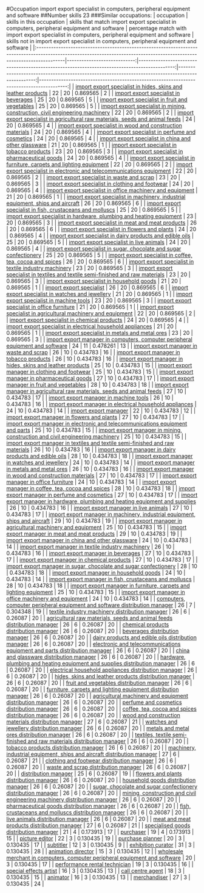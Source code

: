 #Occupation import export specialist in computers, peripheral equipment and software
##Number skills 23
###Similar occupations:
| occupation                                                                                                                                                              |   skills in this occupation |   skills that match import export specialist in computers, peripheral equipment and software |   percentage match with import export specialist in computers, peripheral equipment and software |   skills not in import export specialist in computers, peripheral equipment and software |
|:------------------------------------------------------------------------------------------------------------------------------------------------------------------------|----------------------------:|---------------------------------------------------------------------------------------------:|-------------------------------------------------------------------------------------------------:|-----------------------------------------------------------------------------------------:|
| [import export specialist in hides, skins and leather products](import_export_specialist_in_hides,_skins_and_leather_products.md)                                       |                          22 |                                                                                           20 |                                                                                         0.869565 |                                                                                        2 |
| [import export specialist in beverages](import_export_specialist_in_beverages.md)                                                                                       |                          25 |                                                                                           20 |                                                                                         0.869565 |                                                                                        5 |
| [import export specialist in fruit and vegetables](import_export_specialist_in_fruit_and_vegetables.md)                                                                 |                          25 |                                                                                           20 |                                                                                         0.869565 |                                                                                        5 |
| [import export specialist in mining, construction, civil engineering machinery](import_export_specialist_in_mining,_construction,_civil_engineering_machinery.md)       |                          22 |                                                                                           20 |                                                                                         0.869565 |                                                                                        2 |
| [import export specialist in agricultural raw materials, seeds and animal feeds](import_export_specialist_in_agricultural_raw_materials,_seeds_and_animal_feeds.md)     |                          24 |                                                                                           20 |                                                                                         0.869565 |                                                                                        4 |
| [import export specialist in wood and construction materials](import_export_specialist_in_wood_and_construction_materials.md)                                           |                          24 |                                                                                           20 |                                                                                         0.869565 |                                                                                        4 |
| [import export specialist in perfume and cosmetics](import_export_specialist_in_perfume_and_cosmetics.md)                                                               |                          24 |                                                                                           20 |                                                                                         0.869565 |                                                                                        4 |
| [import export specialist in china and other glassware](import_export_specialist_in_china_and_other_glassware.md)                                                       |                          21 |                                                                                           20 |                                                                                         0.869565 |                                                                                        1 |
| [import export specialist in tobacco products](import_export_specialist_in_tobacco_products.md)                                                                         |                          23 |                                                                                           20 |                                                                                         0.869565 |                                                                                        3 |
| [import export specialist in pharmaceutical goods](import_export_specialist_in_pharmaceutical_goods.md)                                                                 |                          24 |                                                                                           20 |                                                                                         0.869565 |                                                                                        4 |
| [import export specialist in furniture, carpets and lighting equipment](import_export_specialist_in_furniture,_carpets_and_lighting_equipment.md)                       |                          22 |                                                                                           20 |                                                                                         0.869565 |                                                                                        2 |
| [import export specialist in electronic and telecommunications equipment](import_export_specialist_in_electronic_and_telecommunications_equipment.md)                   |                          22 |                                                                                           20 |                                                                                         0.869565 |                                                                                        2 |
| [import export specialist in waste and scrap](import_export_specialist_in_waste_and_scrap.md)                                                                           |                          23 |                                                                                           20 |                                                                                         0.869565 |                                                                                        3 |
| [import export specialist in clothing and footwear](import_export_specialist_in_clothing_and_footwear.md)                                                               |                          24 |                                                                                           20 |                                                                                         0.869565 |                                                                                        4 |
| [import export specialist in office machinery and equipment](import_export_specialist_in_office_machinery_and_equipment.md)                                             |                          21 |                                                                                           20 |                                                                                         0.869565 |                                                                                        1 |
| [import export specialist in machinery, industrial equipment, ships and aircraft](import_export_specialist_in_machinery,_industrial_equipment,_ships_and_aircraft.md)   |                          26 |                                                                                           20 |                                                                                         0.869565 |                                                                                        6 |
| [import export specialist in  fish, crustaceans and molluscs](import_export_specialist_in__fish,_crustaceans_and_molluscs.md)                                           |                          25 |                                                                                           20 |                                                                                         0.869565 |                                                                                        5 |
| [import export specialist in hardware, plumbing and heating equipment](import_export_specialist_in_hardware,_plumbing_and_heating_equipment.md)                         |                          23 |                                                                                           20 |                                                                                         0.869565 |                                                                                        3 |
| [import export specialist in meat and meat products](import_export_specialist_in_meat_and_meat_products.md)                                                             |                          26 |                                                                                           20 |                                                                                         0.869565 |                                                                                        6 |
| [import export specialist in flowers and plants](import_export_specialist_in_flowers_and_plants.md)                                                                     |                          24 |                                                                                           20 |                                                                                         0.869565 |                                                                                        4 |
| [import export specialist in dairy products and edible oils](import_export_specialist_in_dairy_products_and_edible_oils.md)                                             |                          25 |                                                                                           20 |                                                                                         0.869565 |                                                                                        5 |
| [import export specialist in live animals](import_export_specialist_in_live_animals.md)                                                                                 |                          24 |                                                                                           20 |                                                                                         0.869565 |                                                                                        4 |
| [import export specialist in sugar, chocolate and sugar confectionery](import_export_specialist_in_sugar,_chocolate_and_sugar_confectionery.md)                         |                          25 |                                                                                           20 |                                                                                         0.869565 |                                                                                        5 |
| [import export specialist in coffee, tea, cocoa and spices](import_export_specialist_in_coffee,_tea,_cocoa_and_spices.md)                                               |                          26 |                                                                                           20 |                                                                                         0.869565 |                                                                                        6 |
| [import export specialist in textile industry machinery](import_export_specialist_in_textile_industry_machinery.md)                                                     |                          23 |                                                                                           20 |                                                                                         0.869565 |                                                                                        3 |
| [import export specialist in textiles and textile semi-finished and raw materials](import_export_specialist_in_textiles_and_textile_semi-finished_and_raw_materials.md) |                          23 |                                                                                           20 |                                                                                         0.869565 |                                                                                        3 |
| [import export specialist in household goods](import_export_specialist_in_household_goods.md)                                                                           |                          21 |                                                                                           20 |                                                                                         0.869565 |                                                                                        1 |
| [import export specialist](import_export_specialist.md)                                                                                                                 |                          26 |                                                                                           20 |                                                                                         0.869565 |                                                                                        6 |
| [import export specialist in watches and jewellery](import_export_specialist_in_watches_and_jewellery.md)                                                               |                          21 |                                                                                           20 |                                                                                         0.869565 |                                                                                        1 |
| [import export specialist in machine tools](import_export_specialist_in_machine_tools.md)                                                                               |                          23 |                                                                                           20 |                                                                                         0.869565 |                                                                                        3 |
| [import export specialist in office furniture](import_export_specialist_in_office_furniture.md)                                                                         |                          21 |                                                                                           20 |                                                                                         0.869565 |                                                                                        1 |
| [import export specialist in agricultural machinery and equipment](import_export_specialist_in_agricultural_machinery_and_equipment.md)                                 |                          22 |                                                                                           20 |                                                                                         0.869565 |                                                                                        2 |
| [import export specialist in chemical products](import_export_specialist_in_chemical_products.md)                                                                       |                          24 |                                                                                           20 |                                                                                         0.869565 |                                                                                        4 |
| [import export specialist in electrical household appliances](import_export_specialist_in_electrical_household_appliances.md)                                           |                          21 |                                                                                           20 |                                                                                         0.869565 |                                                                                        1 |
| [import export specialist in metals and metal ores](import_export_specialist_in_metals_and_metal_ores.md)                                                               |                          23 |                                                                                           20 |                                                                                         0.869565 |                                                                                        3 |
| [import export manager in computers, computer peripheral equipment and software](import_export_manager_in_computers,_computer_peripheral_equipment_and_software.md)     |                          24 |                                                                                           11 |                                                                                         0.478261 |                                                                                       13 |
| [import export manager in waste and scrap](import_export_manager_in_waste_and_scrap.md)                                                                                 |                          26 |                                                                                           10 |                                                                                         0.434783 |                                                                                       16 |
| [import export manager in tobacco products](import_export_manager_in_tobacco_products.md)                                                                               |                          26 |                                                                                           10 |                                                                                         0.434783 |                                                                                       16 |
| [import export manager in hides, skins and leather products](import_export_manager_in_hides,_skins_and_leather_products.md)                                             |                          25 |                                                                                           10 |                                                                                         0.434783 |                                                                                       15 |
| [import export manager in clothing and footwear](import_export_manager_in_clothing_and_footwear.md)                                                                     |                          25 |                                                                                           10 |                                                                                         0.434783 |                                                                                       15 |
| [import export manager in pharmaceutical goods](import_export_manager_in_pharmaceutical_goods.md)                                                                       |                          27 |                                                                                           10 |                                                                                         0.434783 |                                                                                       17 |
| [import export manager in fruit and vegetables](import_export_manager_in_fruit_and_vegetables.md)                                                                       |                          28 |                                                                                           10 |                                                                                         0.434783 |                                                                                       18 |
| [import export manager in agricultural raw materials, seeds and animal feeds](import_export_manager_in_agricultural_raw_materials,_seeds_and_animal_feeds.md)           |                          27 |                                                                                           10 |                                                                                         0.434783 |                                                                                       17 |
| [import export manager in machine tools](import_export_manager_in_machine_tools.md)                                                                                     |                          26 |                                                                                           10 |                                                                                         0.434783 |                                                                                       16 |
| [import export manager in electrical household appliances](import_export_manager_in_electrical_household_appliances.md)                                                 |                          24 |                                                                                           10 |                                                                                         0.434783 |                                                                                       14 |
| [import export manager](import_export_manager.md)                                                                                                                       |                          22 |                                                                                           10 |                                                                                         0.434783 |                                                                                       12 |
| [import export manager in flowers and plants](import_export_manager_in_flowers_and_plants.md)                                                                           |                          27 |                                                                                           10 |                                                                                         0.434783 |                                                                                       17 |
| [import export manager in electronic and telecommunications equipment and parts](import_export_manager_in_electronic_and_telecommunications_equipment_and_parts.md)     |                          25 |                                                                                           10 |                                                                                         0.434783 |                                                                                       15 |
| [import export manager in mining, construction and civil engineering machinery](import_export_manager_in_mining,_construction_and_civil_engineering_machinery.md)       |                          25 |                                                                                           10 |                                                                                         0.434783 |                                                                                       15 |
| [import export manager in textiles and textile semi-finished and raw materials](import_export_manager_in_textiles_and_textile_semi-finished_and_raw_materials.md)       |                          26 |                                                                                           10 |                                                                                         0.434783 |                                                                                       16 |
| [import export manager in dairy products and edible oils](import_export_manager_in_dairy_products_and_edible_oils.md)                                                   |                          28 |                                                                                           10 |                                                                                         0.434783 |                                                                                       18 |
| [import export manager in watches and jewellery](import_export_manager_in_watches_and_jewellery.md)                                                                     |                          24 |                                                                                           10 |                                                                                         0.434783 |                                                                                       14 |
| [import export manager in metals and metal ores](import_export_manager_in_metals_and_metal_ores.md)                                                                     |                          26 |                                                                                           10 |                                                                                         0.434783 |                                                                                       16 |
| [import export manager in wood and construction materials](import_export_manager_in_wood_and_construction_materials.md)                                                 |                          27 |                                                                                           10 |                                                                                         0.434783 |                                                                                       17 |
| [import export manager in office furniture](import_export_manager_in_office_furniture.md)                                                                               |                          24 |                                                                                           10 |                                                                                         0.434783 |                                                                                       14 |
| [import export manager in coffee, tea, cocoa and spices](import_export_manager_in_coffee,_tea,_cocoa_and_spices.md)                                                     |                          28 |                                                                                           10 |                                                                                         0.434783 |                                                                                       18 |
| [import export manager in perfume and cosmetics](import_export_manager_in_perfume_and_cosmetics.md)                                                                     |                          27 |                                                                                           10 |                                                                                         0.434783 |                                                                                       17 |
| [import export manager in hardware, plumbing and heating equipment and supplies](import_export_manager_in_hardware,_plumbing_and_heating_equipment_and_supplies.md)     |                          26 |                                                                                           10 |                                                                                         0.434783 |                                                                                       16 |
| [import export manager in live animals](import_export_manager_in_live_animals.md)                                                                                       |                          27 |                                                                                           10 |                                                                                         0.434783 |                                                                                       17 |
| [import export manager in machinery, industrial equipment, ships and aircraft](import_export_manager_in_machinery,_industrial_equipment,_ships_and_aircraft.md)         |                          29 |                                                                                           10 |                                                                                         0.434783 |                                                                                       19 |
| [import export manager in agricultural machinery and equipment](import_export_manager_in_agricultural_machinery_and_equipment.md)                                       |                          25 |                                                                                           10 |                                                                                         0.434783 |                                                                                       15 |
| [import export manager in meat and meat products](import_export_manager_in_meat_and_meat_products.md)                                                                   |                          29 |                                                                                           10 |                                                                                         0.434783 |                                                                                       19 |
| [import export manager in china and other glassware](import_export_manager_in_china_and_other_glassware.md)                                                             |                          24 |                                                                                           10 |                                                                                         0.434783 |                                                                                       14 |
| [import export manager in textile industry machinery](import_export_manager_in_textile_industry_machinery.md)                                                           |                          26 |                                                                                           10 |                                                                                         0.434783 |                                                                                       16 |
| [import export manager in beverages](import_export_manager_in_beverages.md)                                                                                             |                          27 |                                                                                           10 |                                                                                         0.434783 |                                                                                       17 |
| [import export manager in chemical products](import_export_manager_in_chemical_products.md)                                                                             |                          27 |                                                                                           10 |                                                                                         0.434783 |                                                                                       17 |
| [import export manager in sugar, chocolate and sugar confectionery](import_export_manager_in_sugar,_chocolate_and_sugar_confectionery.md)                               |                          28 |                                                                                           10 |                                                                                         0.434783 |                                                                                       18 |
| [import export manager in household goods](import_export_manager_in_household_goods.md)                                                                                 |                          24 |                                                                                           10 |                                                                                         0.434783 |                                                                                       14 |
| [import export manager in fish, crustaceans and molluscs](import_export_manager_in_fish,_crustaceans_and_molluscs.md)                                                   |                          28 |                                                                                           10 |                                                                                         0.434783 |                                                                                       18 |
| [import export manager in furniture, carpets and lighting equipment](import_export_manager_in_furniture,_carpets_and_lighting_equipment.md)                             |                          25 |                                                                                           10 |                                                                                         0.434783 |                                                                                       15 |
| [import export manager in office machinery and equipment](import_export_manager_in_office_machinery_and_equipment.md)                                                   |                          24 |                                                                                           10 |                                                                                         0.434783 |                                                                                       14 |
| [computers, computer peripheral equipment and software distribution manager](computers,_computer_peripheral_equipment_and_software_distribution_manager.md)             |                          26 |                                                                                            7 |                                                                                         0.304348 |                                                                                       19 |
| [textile industry machinery distribution manager](textile_industry_machinery_distribution_manager.md)                                                                   |                          26 |                                                                                            6 |                                                                                         0.26087  |                                                                                       20 |
| [agricultural raw materials, seeds and animal feeds distribution manager](agricultural_raw_materials,_seeds_and_animal_feeds_distribution_manager.md)                   |                          26 |                                                                                            6 |                                                                                         0.26087  |                                                                                       20 |
| [chemical products distribution manager](chemical_products_distribution_manager.md)                                                                                     |                          26 |                                                                                            6 |                                                                                         0.26087  |                                                                                       20 |
| [beverages distribution manager](beverages_distribution_manager.md)                                                                                                     |                          26 |                                                                                            6 |                                                                                         0.26087  |                                                                                       20 |
| [dairy products and edible oils distribution manager](dairy_products_and_edible_oils_distribution_manager.md)                                                           |                          26 |                                                                                            6 |                                                                                         0.26087  |                                                                                       20 |
| [electronic and telecommunications equipment and parts distribution manager](electronic_and_telecommunications_equipment_and_parts_distribution_manager.md)             |                          26 |                                                                                            6 |                                                                                         0.26087  |                                                                                       20 |
| [china and glassware distribution manager](china_and_glassware_distribution_manager.md)                                                                                 |                          26 |                                                                                            6 |                                                                                         0.26087  |                                                                                       20 |
| [hardware, plumbing and heating equipment and supplies distribution manager](hardware,_plumbing_and_heating_equipment_and_supplies_distribution_manager.md)             |                          26 |                                                                                            6 |                                                                                         0.26087  |                                                                                       20 |
| [electrical household appliances distribution manager](electrical_household_appliances_distribution_manager.md)                                                         |                          26 |                                                                                            6 |                                                                                         0.26087  |                                                                                       20 |
| [hides, skins and leather products distribution manager](hides,_skins_and_leather_products_distribution_manager.md)                                                     |                          26 |                                                                                            6 |                                                                                         0.26087  |                                                                                       20 |
| [fruit and vegetables distribution manager](fruit_and_vegetables_distribution_manager.md)                                                                               |                          26 |                                                                                            6 |                                                                                         0.26087  |                                                                                       20 |
| [furniture, carpets and lighting equipment distribution manager](furniture,_carpets_and_lighting_equipment_distribution_manager.md)                                     |                          26 |                                                                                            6 |                                                                                         0.26087  |                                                                                       20 |
| [agricultural machinery and equipment distribution manager](agricultural_machinery_and_equipment_distribution_manager.md)                                               |                          26 |                                                                                            6 |                                                                                         0.26087  |                                                                                       20 |
| [perfume and cosmetics distribution manager](perfume_and_cosmetics_distribution_manager.md)                                                                             |                          26 |                                                                                            6 |                                                                                         0.26087  |                                                                                       20 |
| [coffee, tea, cocoa and spices distribution manager](coffee,_tea,_cocoa_and_spices_distribution_manager.md)                                                             |                          26 |                                                                                            6 |                                                                                         0.26087  |                                                                                       20 |
| [wood and construction materials distribution manager](wood_and_construction_materials_distribution_manager.md)                                                         |                          27 |                                                                                            6 |                                                                                         0.26087  |                                                                                       21 |
| [watches and jewellery distribution manager](watches_and_jewellery_distribution_manager.md)                                                                             |                          26 |                                                                                            6 |                                                                                         0.26087  |                                                                                       20 |
| [metals and metal ores distribution manager](metals_and_metal_ores_distribution_manager.md)                                                                             |                          26 |                                                                                            6 |                                                                                         0.26087  |                                                                                       20 |
| [textiles, textile semi-finished and raw materials distribution manager](textiles,_textile_semi-finished_and_raw_materials_distribution_manager.md)                     |                          26 |                                                                                            6 |                                                                                         0.26087  |                                                                                       20 |
| [tobacco products distribution manager](tobacco_products_distribution_manager.md)                                                                                       |                          26 |                                                                                            6 |                                                                                         0.26087  |                                                                                       20 |
| [machinery, industrial equipment, ships and aircraft distribution manager](machinery,_industrial_equipment,_ships_and_aircraft_distribution_manager.md)                 |                          27 |                                                                                            6 |                                                                                         0.26087  |                                                                                       21 |
| [clothing and footwear distribution manager](clothing_and_footwear_distribution_manager.md)                                                                             |                          26 |                                                                                            6 |                                                                                         0.26087  |                                                                                       20 |
| [waste and scrap distribution manager](waste_and_scrap_distribution_manager.md)                                                                                         |                          26 |                                                                                            6 |                                                                                         0.26087  |                                                                                       20 |
| [distribution manager](distribution_manager.md)                                                                                                                         |                          25 |                                                                                            6 |                                                                                         0.26087  |                                                                                       19 |
| [flowers and plants distribution manager](flowers_and_plants_distribution_manager.md)                                                                                   |                          26 |                                                                                            6 |                                                                                         0.26087  |                                                                                       20 |
| [household goods distribution manager](household_goods_distribution_manager.md)                                                                                         |                          26 |                                                                                            6 |                                                                                         0.26087  |                                                                                       20 |
| [sugar, chocolate and sugar confectionery distribution manager](sugar,_chocolate_and_sugar_confectionery_distribution_manager.md)                                       |                          26 |                                                                                            6 |                                                                                         0.26087  |                                                                                       20 |
| [mining, construction and civil engineering machinery distribution manager](mining,_construction_and_civil_engineering_machinery_distribution_manager.md)               |                          26 |                                                                                            6 |                                                                                         0.26087  |                                                                                       20 |
| [pharmaceutical goods distribution manager](pharmaceutical_goods_distribution_manager.md)                                                                               |                          26 |                                                                                            6 |                                                                                         0.26087  |                                                                                       20 |
| [fish, crustaceans and molluscs distribution manager](fish,_crustaceans_and_molluscs_distribution_manager.md)                                                           |                          26 |                                                                                            6 |                                                                                         0.26087  |                                                                                       20 |
| [live animals distribution manager](live_animals_distribution_manager.md)                                                                                               |                          26 |                                                                                            6 |                                                                                         0.26087  |                                                                                       20 |
| [meat and meat products distribution manager](meat_and_meat_products_distribution_manager.md)                                                                           |                          27 |                                                                                            6 |                                                                                         0.26087  |                                                                                       21 |
| [specialised goods distribution manager](specialised_goods_distribution_manager.md)                                                                                     |                          21 |                                                                                            4 |                                                                                         0.173913 |                                                                                       17 |
| [purchaser](purchaser.md)                                                                                                                                               |                          19 |                                                                                            4 |                                                                                         0.173913 |                                                                                       15 |
| [picture editor](picture_editor.md)                                                                                                                                     |                          22 |                                                                                            3 |                                                                                         0.130435 |                                                                                       19 |
| [purchase planner](purchase_planner.md)                                                                                                                                 |                          20 |                                                                                            3 |                                                                                         0.130435 |                                                                                       17 |
| [subtitler](subtitler.md)                                                                                                                                               |                          12 |                                                                                            3 |                                                                                         0.130435 |                                                                                        9 |
| [exhibition curator](exhibition_curator.md)                                                                                                                             |                          31 |                                                                                            3 |                                                                                         0.130435 |                                                                                       28 |
| [animation director](animation_director.md)                                                                                                                             |                          15 |                                                                                            3 |                                                                                         0.130435 |                                                                                       12 |
| [wholesale merchant in computers, computer peripheral equipment and software](wholesale_merchant_in_computers,_computer_peripheral_equipment_and_software.md)           |                          20 |                                                                                            3 |                                                                                         0.130435 |                                                                                       17 |
| [performance rental technician](performance_rental_technician.md)                                                                                                       |                          19 |                                                                                            3 |                                                                                         0.130435 |                                                                                       16 |
| [special effects artist](special_effects_artist.md)                                                                                                                     |                          16 |                                                                                            3 |                                                                                         0.130435 |                                                                                       13 |
| [call centre agent](call_centre_agent.md)                                                                                                                               |                          18 |                                                                                            3 |                                                                                         0.130435 |                                                                                       15 |
| [animator](animator.md)                                                                                                                                                 |                          16 |                                                                                            3 |                                                                                         0.130435 |                                                                                       13 |
| [merchandiser](merchandiser.md)                                                                                                                                         |                          27 |                                                                                            3 |                                                                                         0.130435 |                                                                                       24 |
